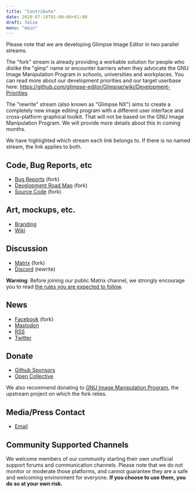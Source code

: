 ```yaml
---
title: "Contribute"
date: 2020-07-18T01:00:00+01:00
draft: false
menu: "main"
---
```

Please note that we are developing Glimpse Image Editor in two parallel streams.

The "fork" stream is already providing a workable solution for people who dislike the "gimp" name or encounter barriers when they advocate the GNU Image Manipulation Program in schools, universities and workplaces. You can read more about our development priorities and our target userbase here: https://github.com/glimpse-editor/Glimpse/wiki/Development-Priorities

The "rewrite" stream (also known as "Glimpse NX") aims to create a completely new image editing program with a different user interface and cross-platform graphical toolkit. That will not be based on the GNU Image Manipulation Program. We will provide more details about this in coming months.

We have highlighted which stream each link belongs to. If there is no named stream, the link applies to both.

## Code, Bug Reports, etc
 * [Bug Reports](https://github.com/glimpse-editor/Glimpse/issues) (fork)
 * [Development Road Map](https://github.com/glimpse-editor/Glimpse/milestones) (fork)
 * [Source Code](https://github.com/glimpse-editor/Glimpse) (fork)

## Art, mockups, etc.
 * [Branding](https://github.com/glimpse-editor/branding)
 * [Wiki](https://wiki.glimpse-editor.org/)

## Discussion
 * [Matrix](https://matrix.to/#/#glimpse:matrix.org) (fork)
 * [Discord](https://discord.gg/hZhRceq) (rewrite)

  **Warning**: Before joining our public Matrix channel, we strongly encourage you to read [the rules you are expected to follow](https://github.com/glimpse-editor/Glimpse/wiki/Good-Practices#membership-of-the-matrix-channel-is-a-privilege-not-a-right).

## News
 * [Facebook](https://fb.me/glimpse.editor) (fork)
 * [Mastodon](https://mastodon.art/@glimpse)
 * [RSS](../posts/index.xml)
 * [Twitter](https://twitter.com/glimpse_editor)

## Donate
 * [Github Sponsors](https://github.com/sponsors/glimpse-editor)
 * [Open Collective](https://opencollective.com/glimpse)

 We also recommend donating to [GNU Image Manipulation Program](https://www.gimp.org/donating/), the upstream project on which the fork relies.

 ## Media/Press Contact
 * [Email](mailto:glimpse.editor@icloud.com)

## Community Supported Channels
We welcome members of our community starting their own unofficial support forums and communication channels.
Please note that we do not monitor or moderate those platforms, and cannot guarantee they are a safe and welcoming environment for everyone. **If you choose to use them, you do so at your own risk.**
